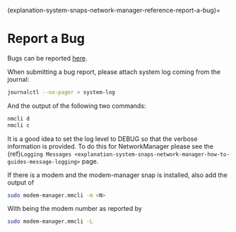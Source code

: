 (explanation-system-snaps-network-manager-reference-report-a-bug)=
# Report a Bug

Bugs can be reported [here](https://bugs.launchpad.net/snappy-hwe-snaps/+filebug).

When submitting a bug report, please attach system log coming from the journal:

```bash
journalctl --no-pager > system-log
```

And the output of the following two commands:

```bash
nmcli d
nmcli c
```
It is a good idea to set the log level to DEBUG so that the verbose information is provided. To do this for NetworkManager please see the {ref}`Logging Messages <explanation-system-snaps-network-manager-how-to-guides-message-logging>` page.

If there is a modem and the modem-manager snap is installed, also add the output of
```bash
sudo modem-manager.mmcli -m <N>
```
With being the modem number as reported by
```bash
sudo modem-manager.mmcli -L
```

